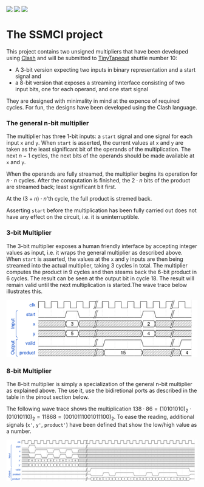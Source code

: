 ![](../../workflows/gds/badge.svg) ![](../../workflows/docs/badge.svg) ![](../../workflows/test/badge.svg) 
# The SSMCl project

This project contains two unsigned multipliers that have been developed using [Clash](http://www.clash-lang.org) and will be submitted to [TinyTapeout](https://tinytapeout.com/) shuttle number 10:

* A 3-bit version expecting two inputs in binary representation and a start signal and 
* a 8-bit version that exposes a streaming interface consisting of two input bits, one for each operand, and one start signal

They are designed with minimality in mind at the expence of required cycles. For fun, the designs have been developed using the Clash language.

### The general n-bit multiplier

The multiplier has three 1-bit inputs: a `start` signal and one signal for each input `x` and `y`. When `start` is asserted, the current values at `x` and `y` are taken as the least significant bit of the operands of the multiplication. The next $n-1$ cycles, the next bits of the operands should be made available at `x` and `y`. 

When the operands are fully streamed, the multiplier begins its operation for $n\cdot n$ cycles. After the computation is finished, the $2\cdot n$ bits of the product are streamed back; least significant bit first.

At the $(3+n)\cdot n$'th cycle, the full product is stremed back.

Asserting `start` before the multiplication has been fully carried out does not have any effect on the circuit, i.e. it is uninterruptible.


### 3-bit Multiplier
The 3-bit multiplier exposes a human friendly interface by accepting integer values as input, i.e. it wraps the general multiplier as described above. When `start` is asserted, the values at the `x` and `y` inputs are then being streamed into the actual multiplier, taking 3 cycles in total. The multiplier computes the product in 9 cycles and then steams back the 6-bit product in 6 cycles. The result can be seen at the output bit in cycle $18$. The result will remain valid until the next multiplication is started.The wave trace below illustrates this.

![wave trace for the 3-bit multiplier](docs/int3.png)



### 8-bit Multiplier
The 8-bit multiplier is simply a specialization of the general n-bit multiplier as explained above. The use it, use the bidiretional ports as described in the table in the pinout section below.

The following wave trace shows the multiplication 
$138 \cdot 86 =  (10101010)_2  \cdot (01010110)_2 = 11868 = (0010111001011100)_2$. 
To ease the reading, additional signals (`x'`, `y'`, `product'`) have been defined that show the low/high value as a number.

![wave trace for the 8-bit multiplier](docs/streaming8.png)